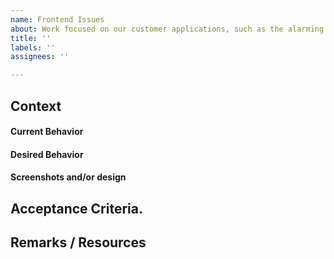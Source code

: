 ```yaml
---
name: Frontend Issues
about: Work focused on our customer applications, such as the alarming app and Connect
title: ''
labels: ''
assignees: ''

---
```


[Describe the work. If something needs to be improved/changed, also describe the current behavior (n.a. for new features). Also share additional material explaining where changes need to be implemented or how it should look. Share screenshots or (references to) Figma documents]: #
## Context
#### Current Behavior


#### Desired Behavior


#### Screenshots and/or design


[In clear points, describe the acceptance criteria which can be used to identify test cases and (un)happy flows.
Note that the actual testplan will be added by the developer working on this ticket]: #
## Acceptance Criteria.


[Place here any additional information that can help with the identification of the work. Name recourses that can be used to get more information. Endpoints that need to be used/investigated. Persons that need to be involved in the ticket or can be asked for help.]: #
## Remarks / Resources
